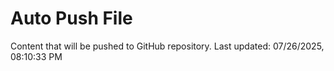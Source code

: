 # Auto Push File

Content that will be pushed to GitHub repository.
Last updated: 07/26/2025, 08:10:33 PM
